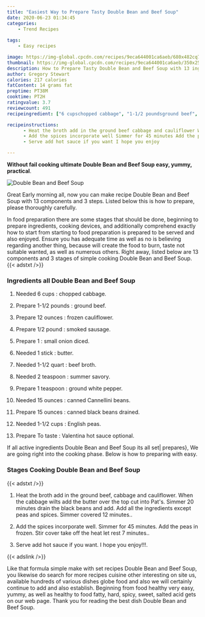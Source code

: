 ```yaml
---
title: "Easiest Way to Prepare Tasty Double Bean and Beef Soup"
date: 2020-06-23 01:34:45
categories:
    - Trend Recipes
    
tags:
    - Easy recipes

image: https://img-global.cpcdn.com/recipes/9eca644001ca6aeb/680x482cq70/double-bean-and-beef-soup-recipe-main-photo.jpg
thumbnail: https://img-global.cpcdn.com/recipes/9eca644001ca6aeb/350x250cq70/double-bean-and-beef-soup-recipe-main-photo.jpg
description: How to Prepare Tasty Double Bean and Beef Soup with 13 ingredients and 3 stages of easy cooking.
author: Gregory Stewart
calories: 217 calories
fatContent: 14 grams fat
preptime: PT38M
cooktime: PT2H
ratingvalue: 3.7
reviewcount: 491
recipeingredient: ["6 cupschopped cabbage", "1-1/2 poundsground beef", "12 ouncesfrozen cauliflower", "1/2 poundsmoked sausage", "1small onion diced", "1 stickbutter", "1-1/2 quartbeef broth", "2 teaspoonsummer savory", "1 teaspoonground white pepper", "15 ouncescanned Cannellini beans", "15 ouncescanned black beans drained", "1-1/2 cupsEnglish peas", "To tasteValentina hot sauce optional"]

recipeinstructions: 
      - Heat the broth add in the ground beef cabbage and cauliflower When the cabbage wilts add the butter over the top cut into Pats Simmer 20 minutes drain the black beans and add Add all the ingredients except peas and spices Simmer covered 12 minutes 
      - Add the spices incorporate well Simmer for 45 minutes Add the peas in frozen Stir cover take off the heat let rest 7 minutes 
      - Serve add hot sauce if you want I hope you enjoy

---
```




**Without fail cooking ultimate Double Bean and Beef Soup easy, yummy, practical**. 


![Double Bean and Beef Soup](https://img-global.cpcdn.com/recipes/9eca644001ca6aeb/680x482cq70/double-bean-and-beef-soup-recipe-main-photo.jpg "Double Bean and Beef Soup")




Great Early morning all, now you can make recipe Double Bean and Beef Soup with 13 components and 3 steps. Listed below this is how to prepare, please thoroughly carefully.

In food preparation there are some stages that should be done, beginning to prepare ingredients, cooking devices, and additionally comprehend exactly how to start from starting to food preparation is prepared to be served and also enjoyed. Ensure you has adequate time as well as no is believing regarding another thing, because will create the food to burn, taste not suitable wanted, as well as numerous others. Right away, listed below are 13 components and 3 stages of simple cooking Double Bean and Beef Soup.
{{< adstxt />}}

### Ingredients all Double Bean and Beef Soup


1. Needed 6 cups : chopped cabbage.

1. Prepare 1-1/2 pounds : ground beef.

1. Prepare 12 ounces : frozen cauliflower.

1. Prepare 1/2 pound : smoked sausage.

1. Prepare 1 : small onion diced.

1. Needed 1 stick : butter.

1. Needed 1-1/2 quart : beef broth.

1. Needed 2 teaspoon : summer savory.

1. Prepare 1 teaspoon : ground white pepper.

1. Needed 15 ounces : canned Cannellini beans.

1. Prepare 15 ounces : canned black beans drained.

1. Needed 1-1/2 cups : English peas.

1. Prepare To taste : Valentina hot sauce optional.



If all active ingredients Double Bean and Beef Soup its all set| prepares}, We are going right into the cooking phase. Below is how to preparing with easy.

### Stages Cooking Double Bean and Beef Soup

{{< adstxt />}}


1. Heat the broth add in the ground beef, cabbage and cauliflower. When the cabbage wilts add the butter over the top cut into Pat&#39;s. Simmer 20 minutes drain the black beans and add. Add all the ingredients except peas and spices. Simmer covered 12 minutes..



1. Add the spices incorporate well. Simmer for 45 minutes. Add the peas in frozen. Stir cover take off the heat let rest 7 minutes..



1. Serve add hot sauce if you want. I hope you enjoy!!!.





{{< adslink />}}

Like that formula simple make with set recipes Double Bean and Beef Soup, you likewise do search for more recipes cuisine other interesting on site us, available hundreds of various dishes globe food and also we will certainly continue to add and also establish. Beginning from food healthy very easy, yummy, as well as healthy to food fatty, hard, spicy, sweet, salted acid gets on our web page. Thank you for reading the best dish Double Bean and Beef Soup.
